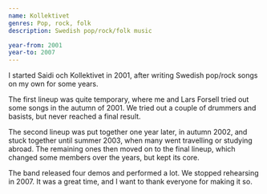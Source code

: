 ```yaml
---
name: Kollektivet
genres: Pop, rock, folk
description: Swedish pop/rock/folk music

year-from: 2001
year-to: 2007
---
```


I started Saidi och Kollektivet in 2001, after writing Swedish pop/rock songs on my own for some years.

The first lineup was quite temporary, where me and Lars Forsell tried out some songs in the autumn of 2001. We tried out a couple of drummers and basists, but never reached a final result.

The second lineup was put together one year later, in autumn 2002, and stuck together until summer 2003, when many went travelling or studying abroad. The remaining ones then moved on to the final lineup, which changed some members over the years, but kept its core.

The band released four demos and performed a lot. We stopped rehearsing in 2007. It was a great time, and I want to thank everyone for making it so.